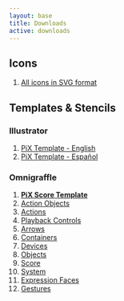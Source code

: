 ```yaml
---
layout: base
title: Downloads
active: downloads
---
```

<div class='row'>
<div class='col-md-6'>
	<h2>Icons</h2>
<ol>
	<li><a href='{{ site.baseurl }}/downloads/icons.zip'>All icons in SVG format</a></li>
</ol>
</div>

<div class='col-md-6'>
	<h2>Templates & Stencils</h2>
	<h3>Illustrator</h3>
<ol>
	<li><a href='{{ site.baseurl }}/downloads/pix-template-en.ai'>PiX Template - English</a></li>
	<li><a href='{{ site.baseurl }}/downloads/pix-template-es.ai'>PiX Template - Español</a></li>
</ol>

<h3>Omnigraffle</h3>
<ol>
	<li><strong><a href='{{ site.baseurl }}/downloads/pix-score.gtemplate'>PiX Score Template</a></strong></li>
	<li><a href='{{ site.baseurl }}/downloads/actions-objects.gstencil'>Action Objects</a></li>
	<li><a href='{{ site.baseurl }}/downloads/actions.gstencil'>Actions</a></li>
	<li><a href='{{ site.baseurl }}/downloads/arrows-playback.gstencil'>Playback Controls</a></li>
	<li><a href='{{ site.baseurl }}/downloads/arrows.gstencil'>Arrows</a></li>
	<li><a href='{{ site.baseurl }}/downloads/containers.gstencil'>Containers</a></li>
	<li><a href='{{ site.baseurl }}/downloads/devices.gstencil'>Devices</a></li>
	<li><a href='{{ site.baseurl }}/downloads/objects.gstencil'>Objects</a></li>
	<li><a href='{{ site.baseurl }}/downloads/score.gstencil'>Score</a></li>
	<li><a href='{{ site.baseurl }}/downloads/system.gstencil'>System</a></li>
	<li><a href='{{ site.baseurl }}/downloads/user-face.gstencil'>Expression Faces</a></li>
	<li><a href='{{ site.baseurl }}/downloads/user-gesture.gstencil'>Gestures</a></li>
</ol>
</div>
</div>